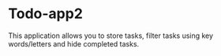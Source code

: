 # Todo-app2

This application allows you to store tasks, filter tasks using key words/letters and hide completed tasks.
